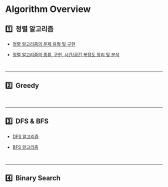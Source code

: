 # Algorithm Overview


## :one:&nbsp; 정렬 알고리즘

* [정렬 알고리즘의 문제 유형 및 구현](./cheatsheet/../algorithms/sort.md)

* [정렬 알고리즘의 종류, 구현, 시간/공간 복잡도 정리 및 분석](../dongbin_book/chap6_sort/README.md)

</br>

---

## :two:&nbsp; Greedy


</br>

---

## :three:&nbsp; DFS & BFS

* [DFS 알고리즘](./algorithms/dfs.md)

* [BFS 알고리즘](./algorithms/bfs.md)

</br>

---

## :four:&nbsp; Binary Search


